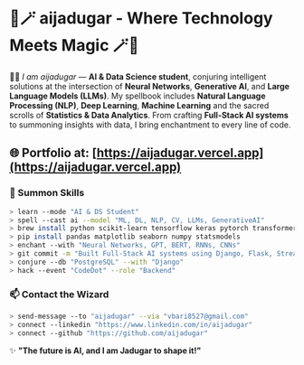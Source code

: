 # 🎩🪄 aijadugar - Where Technology Meets Magic 🪄🎩

🧙‍♂️ _I am aijadugar_ — **AI & Data Science student**, conjuring intelligent solutions at the intersection of **Neural Networks**, **Generative AI**, and **Large Language Models (LLMs)**. My spellbook includes **Natural Language Processing (NLP)**, **Deep Learning**, **Machine Learning** and the sacred scrolls of **Statistics & Data Analytics**. From crafting **Full-Stack AI systems** to summoning insights with data, I bring enchantment to every line of code.  

## 🌐 Portfolio at: [https://aijadugar.vercel.app](https://aijadugar.vercel.app)

### 🧪 Summon Skills

```bash
> learn --mode "AI & DS Student"
> spell --cast ai --model "ML, DL, NLP, CV, LLMs, GenerativeAI"
> brew install python scikit-learn tensorflow keras pytorch transformers huggingface opencv
> pip install pandas matplotlib seaborn numpy statsmodels
> enchant --with "Neural Networks, GPT, BERT, RNNs, CNNs"
> git commit -m "Built Full-Stack AI systems using Django, Flask, Streamlit, Vue.js, React.js"
> conjure --db "PostgreSQL" --with "Django"
> hack --event "CodeDot" --role "Backend"
```

### 📫 Contact the Wizard

```bash
> send-message --to "aijadugar" --via "vbari8527@gmail.com"
> connect --linkedin "https://www.linkedin.com/in/aijadugar"
> connect --github "https://github.com/aijadugar"
```
 
✨ **"The future is AI, and I am Jadugar to shape it!"** 






